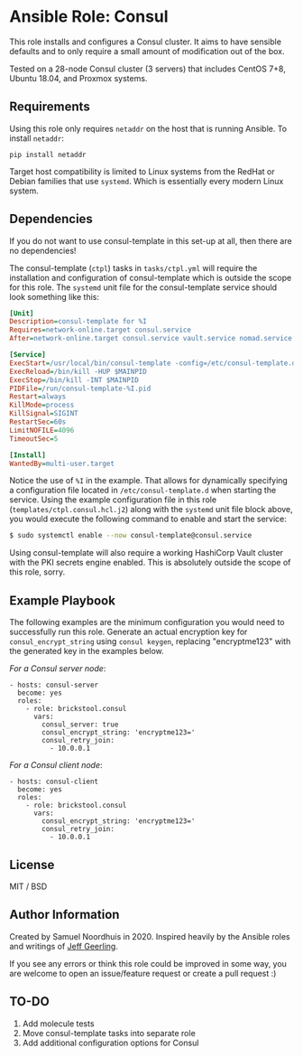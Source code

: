 # Ansible Role: Consul

This role installs and configures a Consul cluster. It aims to have sensible
defaults and to only require a small amount of modification out of the box.

Tested on a 28-node Consul cluster (3 servers) that includes CentOS 7+8, Ubuntu
18.04, and Proxmox systems.

## Requirements

Using this role only requires `netaddr` on the host that is running Ansible. To
install `netaddr`:

```
pip install netaddr
```

Target host compatibility is limited to Linux systems from the RedHat or Debian
families that use `systemd`. Which is essentially every modern Linux system.

## Dependencies

If you do not want to use consul-template in this set-up at all, then there
are no dependencies!

The consul-template (`ctpl`) tasks in `tasks/ctpl.yml` will require the
installation and configuration of consul-template which is outside the scope
for this role. The `systemd` unit file for the consul-template service should
look something like this:

```ini
[Unit]
Description=consul-template for %I
Requires=network-online.target consul.service
After=network-online.target consul.service vault.service nomad.service

[Service]
ExecStart=/usr/local/bin/consul-template -config=/etc/consul-template.d/%I.hcl
ExecReload=/bin/kill -HUP $MAINPID
ExecStop=/bin/kill -INT $MAINPID
PIDFile=/run/consul-template-%I.pid
Restart=always
KillMode=process
KillSignal=SIGINT
RestartSec=60s
LimitNOFILE=4096
TimeoutSec=5

[Install]
WantedBy=multi-user.target
```

Notice the use of `%I` in the example. That allows for dynamically specifying
a configuration file located in `/etc/consul-template.d` when starting the
service. Using the example configuration file in this role
(`templates/ctpl.consul.hcl.j2`) along with the `systemd` unit file block
above, you would execute the following command to enable and start the service:

```sh
$ sudo systemctl enable --now consul-template@consul.service
```

Using consul-template will also require a working HashiCorp Vault cluster with
the PKI secrets engine enabled. This is absolutely outside the scope of this
role, sorry.

## Example Playbook

The following examples are the minimum configuration you would need to
successfully run this role. Generate an actual encryption key for
`consul_encrypt_string` using `consul keygen`, replacing "encryptme123" with
the generated key in the examples below.

*For a Consul server node*:

    - hosts: consul-server
      become: yes
      roles:
        - role: brickstool.consul
          vars:
            consul_server: true
            consul_encrypt_string: 'encryptme123='
            consul_retry_join:
              - 10.0.0.1

*For a Consul client node*:

    - hosts: consul-client
      become: yes
      roles:
        - role: brickstool.consul
          vars:
            consul_encrypt_string: 'encryptme123='
            consul_retry_join:
              - 10.0.0.1

## License

MIT / BSD

## Author Information

Created by Samuel Noordhuis in 2020. Inspired heavily by the Ansible roles and
writings of [Jeff Geerling](https://github.com/geerlingguy).

If you see any errors or think this role could be improved in some way, you
are welcome to open an issue/feature request or create a pull request :)

## TO-DO

1. Add molecule tests
2. Move consul-template tasks into separate role
3. Add additional configuration options for Consul
